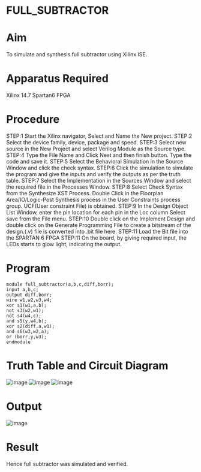 # FULL_SUBTRACTOR
# Aim 
To simulate and synthesis full subtractor using Xilinx ISE.
# Apparatus Required
Xilinx 14.7 Spartan6 FPGA
# Procedure
STEP:1 Start the Xilinx navigator, Select and Name the New project. STEP:2 Select the device family, device, package and speed. STEP:3 Select new source in the New Project and select Verilog Module as the Source type. STEP:4 Type the File Name and Click Next and then finish button. Type the code and save it. STEP:5 Select the Behavioral Simulation in the Source Window and click the check syntax. STEP:6 Click the simulation to simulate the program and give the inputs and verify the outputs as per the truth table. STEP:7 Select the Implementation in the Sources Window and select the required file in the Processes Window. STEP:8 Select Check Syntax from the Synthesize XST Process. Double Click in the Floorplan Area/IO/Logic-Post Synthesis process in the User Constraints process group. UCF(User constraint File) is obtained. STEP:9 In the Design Object List Window, enter the pin location for each pin in the Loc column Select save from the File menu. STEP:10 Double click on the Implement Design and double click on the Generate Programming File to create a bitstream of the design.(.v) file is converted into .bit file here. STEP:11 Load the Bit file into the SPARTAN 6 FPGA STEP:11 On the board, by giving required input, the LEDs starts to glow light, indicating the output.
# Program
```
module full_subtractor(a,b,c,diff,borr); 
input a,b,c;
output diff,borr; 
wire w1,w2,w3,w4; 
xor s1(w1,a,b); 
not s3(w2,w1); 
not s4(w4,c); 
and s5(y,w4,b); 
xor s2(diff,a,w1); 
and s6(w3,w2,a); 
or (borr,y,w3); 
endmodule
```
# Truth Table and Circuit Diagram
![image](https://github.com/RESMIRNAIR/FULL_SUBTRACTOR/assets/154305926/351addef-f7bb-4862-9817-616a41b4c882)
![image](https://github.com/RESMIRNAIR/FULL_SUBTRACTOR/assets/154305926/906152b8-63bc-4f70-9132-6b6b4420b22d)
![image](https://github.com/RESMIRNAIR/FULL_SUBTRACTOR/assets/154305926/7d480140-153a-4a7e-a6d2-5323c6bd4974)
# Output
![image](https://github.com/SIVANANDHI-N/FULL_SUBTRACTOR/assets/162731951/96b1f65d-a5c7-4c1e-9a74-3c67f5804329)
# Result
Hence full subtractor was simulated and verified.
